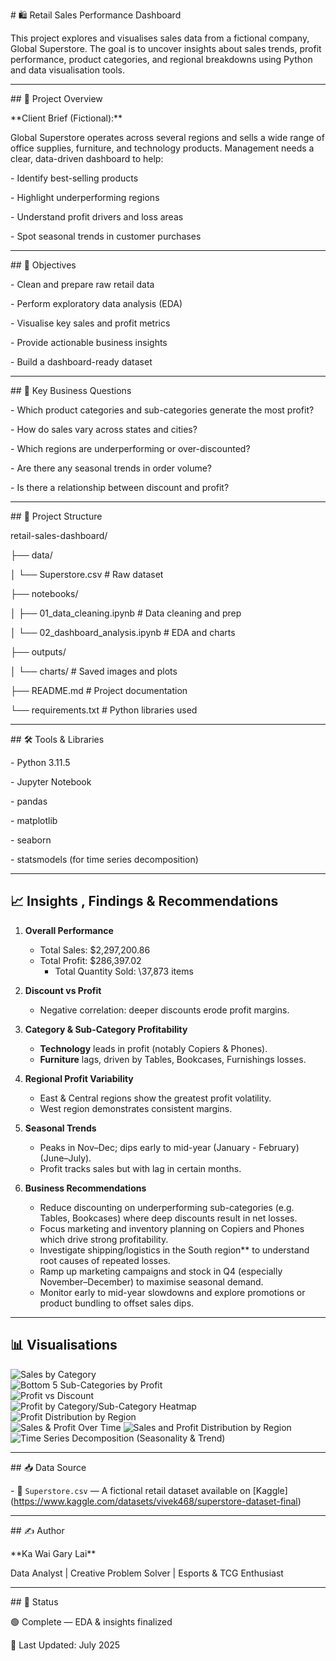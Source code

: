 \# 🛍️ Retail Sales Performance Dashboard



This project explores and visualises sales data from a fictional company, Global Superstore. The goal is to uncover insights about sales trends, profit performance, product categories, and regional breakdowns using Python and data visualisation tools.



---



\## 📌 Project Overview



\*\*Client Brief (Fictional):\*\*  

Global Superstore operates across several regions and sells a wide range of office supplies, furniture, and technology products. Management needs a clear, data-driven dashboard to help:

\- Identify best-selling products

\- Highlight underperforming regions

\- Understand profit drivers and loss areas

\- Spot seasonal trends in customer purchases



---



\## 🎯 Objectives



\- Clean and prepare raw retail data

\- Perform exploratory data analysis (EDA)

\- Visualise key sales and profit metrics

\- Provide actionable business insights

\- Build a dashboard-ready dataset



---



\## 🧠 Key Business Questions



\- Which product categories and sub-categories generate the most profit?

\- How do sales vary across states and cities?

\- Which regions are underperforming or over-discounted?

\- Are there any seasonal trends in order volume?

\- Is there a relationship between discount and profit?



---



\## 📂 Project Structure



retail-sales-dashboard/

├── data/

│ └── Superstore.csv # Raw dataset

├── notebooks/

│ ├── 01\_data\_cleaning.ipynb # Data cleaning and prep

│ └── 02\_dashboard\_analysis.ipynb # EDA and charts

├── outputs/

│ └── charts/ # Saved images and plots

├── README.md # Project documentation

└── requirements.txt # Python libraries used





---



\## 🛠️ Tools \& Libraries



\- Python 3.11.5

\- Jupyter Notebook

\- pandas

\- matplotlib

\- seaborn

\- statsmodels (for time series decomposition)

---

## 📈 Insights , Findings & Recommendations

1. **Overall Performance**  
   - Total Sales: \$2,297,200.86  
   - Total Profit: \$286,397.02  
      - Total Quantity Sold: \37,873 items

2. **Discount vs Profit**  
   - Negative correlation: deeper discounts erode profit margins.

3. **Category & Sub-Category Profitability**  
   - **Technology** leads in profit (notably Copiers & Phones).  
   - **Furniture** lags, driven by Tables, Bookcases, Furnishings losses.

4. **Regional Profit Variability**  
   - East & Central regions show the greatest profit volatility.  
   - West region demonstrates consistent margins.

5. **Seasonal Trends**  
   - Peaks in Nov–Dec; dips early to mid-year (January - February) (June–July).  
   - Profit tracks sales but with lag in certain months.

6.  **Business Recommendations**
      - Reduce discounting on underperforming sub-categories (e.g. Tables, Bookcases) where deep discounts result in net losses.
      - Focus marketing and inventory planning on Copiers and Phones which drive strong profitability.
      - Investigate shipping/logistics in the South region** to understand root causes of repeated losses.
      - Ramp up marketing campaigns and stock in Q4 (especially November–December) to maximise seasonal demand.
      - Monitor early to mid-year slowdowns and explore promotions or product bundling to offset sales dips.

---

## 📊 Visualisations

![Sales by Category](outputs/charts/sales_by_category.png)  
![Bottom 5 Sub-Categories by Profit](outputs/charts/bottom5_subcats.png)  
![Profit vs Discount](outputs/charts/profit_vs_discount.png)  
![Profit by Category/Sub-Category Heatmap](outputs/charts/profit_heatmap.png)  
![Profit Distribution by Region](outputs/charts/profit_by_region.png)  
![Sales & Profit Over Time](outputs/charts/sales_profit_over_time.png)
![Sales and Profit Distribution by Region](outputs/charts/profit_distribution_by_region.png)  
![Time Series Decomposition (Seasonality & Trend)](outputs/charts/seasonal_decomposition_of_sales.png)  

---

\## 📥 Data Source



\- 📁 `Superstore.csv` — A fictional retail dataset available on \[Kaggle](https://www.kaggle.com/datasets/vivek468/superstore-dataset-final)



---



\## ✍️ Author



\*\*Ka Wai Gary Lai\*\*  

Data Analyst | Creative Problem Solver | Esports \& TCG Enthusiast



---



\## 📌 Status



🟢 Complete — EDA & insights finalized   

📅 Last Updated: July 2025



